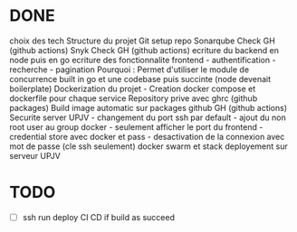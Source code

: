 # DONE

choix des tech
Structure du projet
Git setup repo
Sonarqube Check GH (github actions)
Snyk Check GH (github actions)
ecriture du backend en node puis en go
ecriture des fonctionnalite frontend
    - authentification
    - recherche
    - pagination
Pourquoi :
    Permet d'utiliser le module de concurrence built in go et une codebase puis succinte (node devenait boilerplate)
Dockerization du projet
    - Creation docker compose et dockerfile pour chaque service
Repository prive avec ghrc (github packages)
Build image automatic sur packages github GH (github actions)
Securite server UPJV
    - changement du port ssh par default
    - ajout du non root user au group docker
    - seulement afficher le port du frontend
    - credential store avec docker et pass
    - desactivation de la connexion avec mot de passe (cle ssh seulement)
docker swarm et stack deployement sur serveur UPJV

# TODO
- [ ] ssh run deploy CI CD if build as succeed
